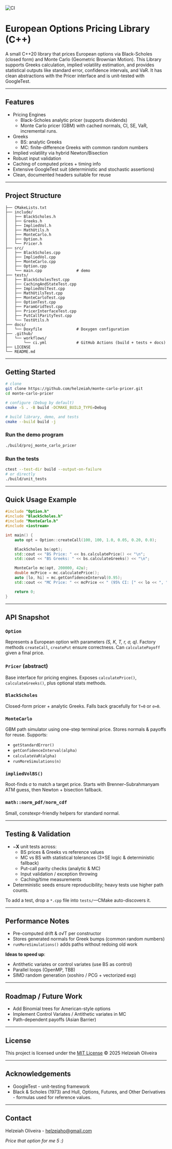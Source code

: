 ![CI](https://github.com/helzeiah/monte-carlo-pricer/actions/workflows/ci.yml/badge.svg)
# European Options Pricing Library (C++)

A small C++20 library that prices European options via Black-Scholes (closed form) and Monte Carlo (Geometric Brownian Motion). This Library supports Greeks calculation, implied volatility estimation, and provides statistical outputs like standard error, confidence intervals, and VaR. It has clean abstractions with the Pricer interface and is unit-tested with GoogleTest.

---

## Features
* Pricing Engines
  * Black-Scholes analytic pricer (supports dividends)
  * Monte Carlo pricer (GBM) with cached normals, CI, SE, VaR, incremental runs.
* Greeks
  * BS: analytic Greeks
  * MC: finite-difference Greeks with common random numbers
* Implied volatility via hybrid Newton/Bisection
* Robust input validation
* Caching of computed prices + timing info
* Extensive GoogleTest suit (deterministic and stochastic assertions)
* Clean, documented headers suitable for reuse

---

## Project Structure
```monte-carlo-pricer/
├── CMakeLists.txt
├── include/
│   ├── BlackScholes.h
│   ├── Greeks.h
│   ├── ImpliedVol.h
│   ├── MathUtils.h
│   ├── MonteCarlo.h
│   ├── Option.h
│   └── Pricer.h
├── src/
│   ├── BlackScholes.cpp
│   ├── ImpliedVol.cpp
│   ├── MonteCarlo.cpp
│   ├── Option.cpp
│   └── main.cpp               # demo
├── tests/
│   ├── BlackScholesTest.cpp
│   ├── CachingAndStateTest.cpp
│   ├── ImpliedVolTest.cpp
│   ├── MathUtilsTest.cpp
│   ├── MonteCarloTest.cpp
│   ├── OptionTest.cpp
│   ├── ParamGridTest.cpp
│   ├── PricerInterfaceTest.cpp
│   ├── PutCallParityTest.cpp
│   └── TestUtils.h
├── docs/
│   └── Doxyfile               # Doxygen configuration
├── .github/
│   └── workflows/
│       └── ci.yml             # GitHub Actions (build + tests + docs)
├── LICENSE
└── README.md
```

---

## Getting Started
```bash
# clone
git clone https://github.com/helzeiah/monte-carlo-pricer.git
cd monte-carlo-pricer

# configure (Debug by default)
cmake -S . -B build -DCMAKE_BUILD_TYPE=Debug

# build library, demo, and tests
cmake --build build -j
```

### Run the demo program

```bash
./build/proj_monte_carlo_pricer
```

### Run the tests

```bash
ctest --test-dir build --output-on-failure
# or directly
./build/unit_tests
```

---

## Quick Usage Example

```cpp
#include "Option.h"
#include "BlackScholes.h"
#include "MonteCarlo.h"
#include <iostream>

int main() {
    auto opt = Option::createCall(100, 100, 1.0, 0.05, 0.20, 0.0);

    BlackScholes bs(opt);
    std::cout << "BS Price: " << bs.calculatePrice() << "\n";
    std::cout << "BS Greeks: " << bs.calculateGreeks() << "\n";

    MonteCarlo mc(opt, 200000, 42u);
    double mcPrice = mc.calculatePrice();
    auto [lo, hi] = mc.getConfidenceInterval(0.95);
    std::cout << "MC Price: " << mcPrice << " (95% CI: [" << lo << ", " << hi << "])\n";

    return 0;
}
```

---

## API Snapshot

### `Option`

Represents a European option with parameters *(S, K, T, r, σ, q)*. Factory methods `createCall`, `createPut` ensure correctness. Can `calculatePayoff` given a final price.

### `Pricer` (abstract)

Base interface for pricing engines. Exposes `calculatePrice()`, `calculateGreeks()`, plus optional stats methods.

### `BlackScholes`

Closed-form pricer + analytic Greeks. Falls back gracefully for `T≈0` or `σ≈0`.

### `MonteCarlo`

GBM path simulator using one-step terminal price. Stores normals & payoffs for reuse. Supports:

- `getStandardError()`
- `getConfidenceInterval(alpha)`
- `calculateVaR(alpha)`
- `runMoreSimulations(n)`

### `impliedVolBS()`

Root-finds σ to match a target price. Starts with Brenner–Subrahmanyam ATM guess, then Newton + bisection fallback.

### `math::norm_pdf/norm_cdf`

Small, constexpr-friendly helpers for standard normal.

---

## Testing & Validation

- \~**X** unit tests across:
  - BS prices & Greeks vs reference values
  - MC vs BS with statistical tolerances (3×SE logic & deterministic fallback)
  - Put-call parity checks (analytic & MC)
  - Input validation / exception throwing
  - Caching/time measurements
- Deterministic seeds ensure reproducibility; heavy tests use higher path counts.

To add a test, drop a `*.cpp` file into `tests/`—CMake auto-discovers it.

---

## Performance Notes

- Pre-computed drift & σ√T per constructor
- Stores generated normals for Greek bumps (common random numbers)
- `runMoreSimulations()` adds paths without redoing old work

**Ideas to speed up**:

- Antithetic variates or control variates (use BS as control)
- Parallel loops (OpenMP, TBB)
- SIMD random generation (xoshiro / PCG + vectorized exp)

---

## Roadmap / Future Work

- Add Binomial trees for American-style options
- Implement Control Variates / Antithetic variates in MC
- Path-dependent payoffs (Asian Barrier)

---

## License
This project is licensed under the [MIT License](./LICENSE) © 2025 Helzeiah Oliveira

---

## Acknowledgements

* GoogleTest - unit-testing framework
* Black & Scholes (1973) and Hull, Options, Futures, and Other Derivatives - formulas used for reference values.

---

## Contact

Helzeiah Oliveira - helzeiaho@gmail.com

*Price that option for me 5 :)*






